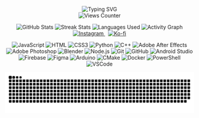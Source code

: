 <p align="center">
  <img src="https://readme-typing-svg.demolab.com?font=Cascadia+Code&weight=900&size=30&pause=1000&color=F7F7F7&center=true&random=true&width=435&lines=Small+Dev" alt="Typing SVG" /><br>
  <img src="https://views-counter.vercel.app/badge?pageId=WarFiN123&leftColor=000000&rightColor=ffb000&type=unique&label=Visitors&style=none" alt="Views Counter">
</p>

<p align="center">
  <img src="https://github-readme-stats.vercel.app/api?username=WarFiN123&theme=vision-friendly-dark&locale=en&hide_border=true&custom_title=GitHub%20Stats" alt="GitHub Stats" height="253" />
  <img src="https://github-readme-streak-stats.herokuapp.com?user=WarFiN123&theme=highcontrast&hide_border=true" alt="Streak Stats" height="230" />
  <img src="https://github-readme-stats.vercel.app/api/top-langs?username=WarFiN123&locale=en&hide_title=false&layout=compact&card_width=320&langs_count=5&theme=vision-friendly-dark&hide_border=true&custom_title=Languages%20Used" alt="Languages Used" height="210" />
  <img src="https://github-readme-activity-graph.vercel.app/graph?username=WarFiN123&hide_border=true&theme=high-contrast&title_color=ffb000&line=ffb000&radius=169&area=true&area_color=785ef0" alt="Activity Graph" height="205" /><br>
  <a href='https://www.instagram.com/warfin_123/' target="_blank"><img alt='Instagram' src='https://img.shields.io/badge/Instagram-100000?style=for-the-badge&logo=Instagram&logoColor=white&labelColor=black&color=ffb000'/>
  </a>&nbsp
  <a href='https://ko-fi.com/warfin' target="_blank"><img alt='Ko-fi' src='https://img.shields.io/badge/Kofi-100000?style=for-the-badge&logo=Ko-fi&logoColor=white&labelColor=black&color=ffb000'/></a><br>
</p>

<p align="center">
  <img src="https://simpleicons.vercel.app/javascript/ffb000" height="30" alt="JavaScript" />
  <img src="https://simpleicons.vercel.app/html5/ffb000" height="30" alt="HTML" />
  <img src="https://simpleicons.vercel.app/css3/ffb000" height="30" alt="CSS3" />
  <img src="https://simpleicons.vercel.app/python/ffb000" height="30" alt="Python" />
  <img src="https://simpleicons.vercel.app/cplusplus/ffb000" height="30" alt="C++" />
  <img src="https://simpleicons.vercel.app/adobeaftereffects/ffb000" height="30" alt="Adobe After Effects" />
  <img src="https://simpleicons.vercel.app/adobephotoshop/ffb000" height="30" alt="Adobe Photoshop" />
  <img src="https://simpleicons.vercel.app/blender/ffb000" height="30" alt="Blender" />
  <img src="https://simpleicons.vercel.app/nodedotjs/ffb000" height="30" alt="Node.js" />
  <img src="https://simpleicons.vercel.app/git/ffb000" height="30" alt="Git" />
  <img src="https://simpleicons.vercel.app/github/ffb000" height="30" alt="GitHub" />
  <img src="https://simpleicons.vercel.app/androidstudio/ffb000" height="30" alt="Android Studio" />
  <img src="https://simpleicons.vercel.app/firebase/ffb000" height="30" alt="Firebase" />
  <img src="https://simpleicons.vercel.app/figma/ffb000" height="30" alt="Figma" />
  <img src="https://simpleicons.vercel.app/arduino/ffb000"  height="30" alt="Arduino" />
  <img src="https://simpleicons.vercel.app/cmake/ffb000"  height="30" alt="CMake" />
  <img src="https://simpleicons.vercel.app/docker/ffb000"  height="30" alt="Docker" />
  <img src="https://simpleicons.vercel.app/arc/ffb000"  height="30" alt="PowerShell" />
  <img src="https://simpleicons.vercel.app/codeium/ffb000"  height="30" alt="VSCode" />
</p>

<p align="center">
  <img src="https://raw.githubusercontent.com/WarFiN123/WarFiN123/output/snake.svg" alt="Snake animation" />
</p>
